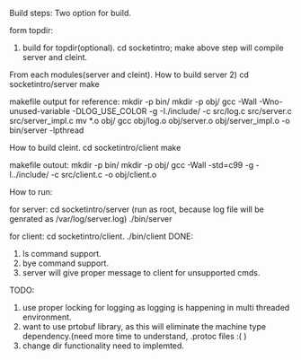 Build steps: Two option for build.

form topdir:
1) build for topdir(optional).
cd socketintro;
make
above step will compile server and cleint.

From each modules(server and cleint).
How to build server
2) cd socketintro/server
    make 

makefile output for reference:
	mkdir -p bin/
	mkdir -p obj/
	gcc -Wall  -Wno-unused-variable  -DLOG_USE_COLOR -g -I./include/ -c src/log.c src/server.c src/server_impl.c
	mv *.o obj/
	gcc  obj/log.o obj/server.o obj/server_impl.o -o bin/server -lpthread
    	

How to build cleint. 
cd socketintro/client
   make

makefile outout: 
   mkdir -p bin/
   mkdir -p obj/
   gcc -Wall -std=c99 -g -I../include/ -c src/client.c -o obj/client.o	


How to run:

for server: cd socketintro/server (run as root, because log file will be genrated as /var/log/server.log)
	   ./bin/server

for client:
	   cd socketintro/client.
           ./bin/client
DONE:
1) ls command support.
2) bye command support.
3) server will give proper message to client for unsupported cmds.

TODO:
1) use proper locking for logging as logging is happening in multi threaded environment.
2) want to use prtobuf library, as this will eliminate the machine type dependency.(need more time to understand, .protoc files :( )
3) change dir functionality need to implemted.
